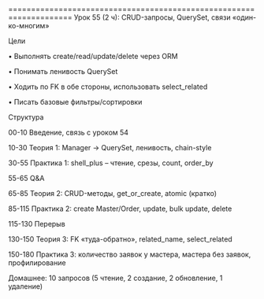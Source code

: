 ====================================================================
Урок 55 (2 ч): CRUD-запросы, QuerySet, связи «один-ко-многим»

Цели

• Выполнять create/read/update/delete через ORM

• Понимать ленивость QuerySet

• Ходить по FK в обе стороны, использовать select_related

• Писать базовые фильтры/сортировки

Структура

00-10  Введение, связь с уроком 54

10-30  Теория 1: Manager → QuerySet, ленивость, chain-style

30-55  Практика 1: shell_plus – чтение, срезы, count, order_by

55-65  Q&A

65-85  Теория 2: CRUD-методы, get_or_create, atomic (кратко)

85-115 Практика 2: create Master/Order, update, bulk update, delete

115-130 Перерыв

130-150 Теория 3: FK «туда-обратно», related_name, select_related

150-180 Практика 3: количество заявок у мастера, мастера без заявок, профилирование

Домашнее: 10 запросов (5 чтение, 2 создание, 2 обновление, 1 удаление)


